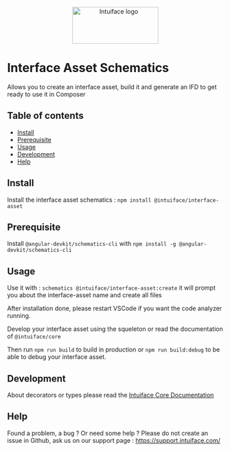 <p align="center">
  <a href="https://www.intuiface.com//">
    <img src="https://assets-global.website-files.com/6090f790a8effe00c12b39d0/6090f790a8effef0002b3c56_Intuiface%20logo%20animated.gif" alt="Intuiface logo" width="200" height="86">
  </a>
</p>

# Interface Asset Schematics 
Allows you to create an interface asset, build it and generate an IFD to get ready to use it in Composer

## Table of contents

- [Install](#install)
- [Prerequisite](#prerequisite)
- [Usage](#usage)
- [Development](#development)
- [Help](#help)

## Install
Install the interface asset schematics : 
    `npm install @intuiface/interface-asset`
    
## Prerequisite
Install `@angular-devkit/schematics-cli` with `npm install -g @angular-devkit/schematics-cli`

## Usage
Use it with : `schematics @intuiface/interface-asset:create`
    it will prompt you about the interface-asset name and create all files

After installation done, please restart VSCode if you want the code analyzer running.

Develop your interface asset using the squeleton or read the documentation of `@intuiface/core`

Then run `npm run build` to build in production or `npm run build:debug` to be able to debug your interface asset.

## Development

About decorators or types please read the [Intuiface Core Documentation](https://github.com/intuiface/intuiface-cdk/blob/master/libs/core/README.md)

## Help

Found a problem, a bug ? Or need some help ? 
Please do not create an issue in Github, ask us on our support page : https://support.intuiface.com/